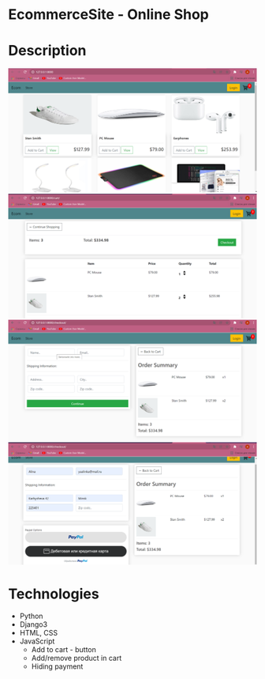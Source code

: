 # EcommerceSite - Online Shop
# Description
<img src="ecommerce/screenshots/store.png">
<img src="ecommerce/screenshots/cart.png">
<img src="ecommerce/screenshots/checkout.png">
<img src="ecommerce/screenshots/payment.png">

# Technologies
* Python
* Django3
* HTML, CSS
* JavaScript 
  * Add to cart - button
  * Add/remove product in cart 
  * Hiding payment

